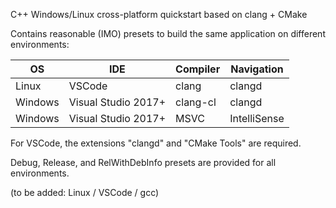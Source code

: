 C++ Windows/Linux cross-platform quickstart based on clang + CMake

Contains reasonable (IMO) presets to build the same application on different environments:

| OS | IDE | Compiler | Navigation |
| --- | --- | --- | --- |
| Linux | VSCode | clang | clangd |
| Windows | Visual Studio 2017+ | clang-cl | clangd |
| Windows | Visual Studio 2017+ | MSVC | IntelliSense |

For VSCode, the extensions "clangd" and "CMake Tools" are required.

Debug, Release, and RelWithDebInfo presets are provided for all environments.

(to be added: Linux / VSCode / gcc)
